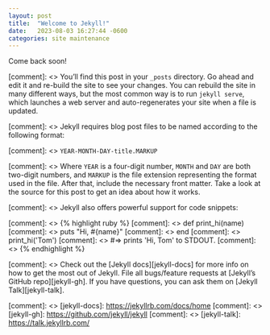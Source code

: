 ```yaml
---
layout: post
title:  "Welcome to Jekyll!"
date:   2023-08-03 16:27:44 -0600
categories: site maintenance
---
```


Come back soon!

[comment]: <> You’ll find this post in your `_posts` directory. Go ahead and edit it and re-build the site to see your changes. You can rebuild the site in many different ways, but the most common way is to run `jekyll serve`, which launches a web server and auto-regenerates your site when a file is updated.

[comment]: <> Jekyll requires blog post files to be named according to the following format:

[comment]: <> `YEAR-MONTH-DAY-title.MARKUP`

[comment]: <> Where `YEAR` is a four-digit number, `MONTH` and `DAY` are both two-digit numbers, and `MARKUP` is the file extension representing the format used in the file. After that, include the necessary front matter. Take a look at the source for this post to get an idea about how it works.

[comment]: <> Jekyll also offers powerful support for code snippets:

[comment]: <> {% highlight ruby %}
[comment]: <> def print_hi(name)
[comment]: <>   puts "Hi, #{name}"
[comment]: <> end
[comment]: <> print_hi('Tom')
[comment]: <> #=> prints 'Hi, Tom' to STDOUT.
[comment]: <> {% endhighlight %}

[comment]: <> Check out the [Jekyll docs][jekyll-docs] for more info on how to get the most out of Jekyll. File all bugs/feature requests at [Jekyll’s GitHub repo][jekyll-gh]. If you have questions, you can ask them on [Jekyll Talk][jekyll-talk].

[comment]: <> [jekyll-docs]: https://jekyllrb.com/docs/home
[comment]: <> [jekyll-gh]:   https://github.com/jekyll/jekyll
[comment]: <> [jekyll-talk]: https://talk.jekyllrb.com/

